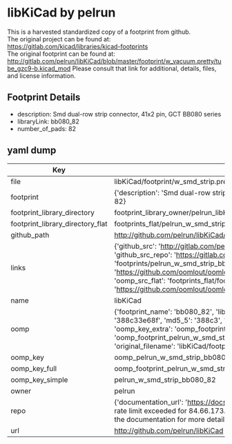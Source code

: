 # libKiCad by pelrun  
This is a harvested standardized copy of a footprint from github.  
The original project can be found at:  
https://gitlab.com/kicad/libraries/kicad-footprints  
The original footprint can be found at:
http://gitlab.com/pelrun/libKiCad/blob/master/footprint/w_vacuum.pretty/tube_gzc9-b.kicad_mod
Please consult that link for additional, details, files, and license information.  
## Footprint Details
* description: Smd dual-row strip connector, 41x2 pin, GCT BB080 series  
* libraryLink: bb080_82  
* number_of_pads: 82  
## yaml dump  
| Key | Value |  
| --- | --- |  
| file | libKiCad/footprint/w_smd_strip.pretty/bb080_82.kicad_mod |  
| footprint | {'description': 'Smd dual-row strip connector, 41x2 pin, GCT BB080 series', 'libraryLink': 'bb080_82', 'number_of_pads': 82} |  
| footprint_library_directory | footprint_library_owner/pelrun_libKiCad |  
| footprint_library_directory_flat | footprints_flat/pelrun_w_smd_strip_bb080_82/working |  
| github_path | http://github.com/pelrun/libKiCad/blob/master/footprint/w_smd_strip.pretty/bb080_82.kicad_mod |  
| links | {'github_src': 'http://gitlab.com/pelrun/libKiCad/blob/master/footprint/w_vacuum.pretty/tube_gzc9-b.kicad_mod', 'github_src_repo': 'https://gitlab.com/kicad/libraries/kicad-footprints', 'oomp_bot': 'footprints/pelrun_w_smd_strip_bb080_82/working', 'oomp_bot_github': 'https://github.com/oomlout/oomlout_oomp_footprint_bot/tree/main/footprints/pelrun_w_smd_strip_bb080_82/working', 'oomp_src_flat': 'footprints_flat/footprints_flat/pelrun_w_smd_strip_bb080_82/working', 'oomp_src_flat_github': 'https://github.com/oomlout/oomlout_oomp_footprint_src/tree/main/footprints_flat/pelrun_w_smd_strip_bb080_82/working'} |  
| name | libKiCad |  
| oomp | {'footprint_name': 'bb080_82', 'library_name': 'w_smd_strip', 'md5': '388c33e68f77baee07c74a659ad6fac6', 'md5_10': '388c33e68f', 'md5_5': '388c3', 'md5_6': '388c33', 'oomp_key': 'oomp_pelrun_w_smd_strip_bb080_82', 'oomp_key_extra': 'oomp_footprint_pelrun_w_smd_strip_bb080_82', 'oomp_key_full': 'oomp_footprint_pelrun_w_smd_strip_bb080_82_388c33', 'oomp_key_simple': 'pelrun_w_smd_strip_bb080_82', 'original_filename': 'libKiCad/footprint/w_smd_strip.pretty/bb080_82.kicad_mod', 'owner_name': 'pelrun'} |  
| oomp_key | oomp_pelrun_w_smd_strip_bb080_82 |  
| oomp_key_full | oomp_footprint_pelrun_w_smd_strip_bb080_82 |  
| oomp_key_simple | pelrun_w_smd_strip_bb080_82 |  
| owner | pelrun |  
| repo | {'documentation_url': 'https://docs.github.com/rest/overview/resources-in-the-rest-api#rate-limiting', 'message': "API rate limit exceeded for 84.66.173.59. (But here's the good news: Authenticated requests get a higher rate limit. Check out the documentation for more details.)"} |  
| url | http://github.com/pelrun/libKiCad |  


